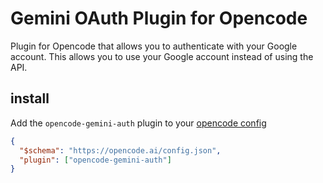 # Gemini OAuth Plugin for Opencode

Plugin for Opencode that allows you to authenticate with your Google account. This allows you to use your Google account instead of using the API.

## install

Add the `opencode-gemini-auth` plugin to your [opencode config](https://opencode.ai/docs/config/)

```json
{
  "$schema": "https://opencode.ai/config.json",
  "plugin": ["opencode-gemini-auth"]
}
```
